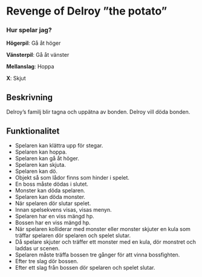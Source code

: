 # Revenge of Delroy ”the potato”

### Hur spelar jag?
**Högerpil**: Gå åt höger

**Vänsterpil**: Gå åt vänster

**Mellanslag**: Hoppa

**X**: Skjut

## Beskrivning
Delroy’s familj blir tagna och uppätna av bonden. Delroy vill döda bonden.

## Funktionalitet

- Spelaren kan klättra upp för stegar.
- Spelaren kan hoppa. 
- Spelaren kan gå åt höger. 
- Spelaren kan skjuta. 
- Spelaren kan dö.
- Objekt så som lådor finns som hinder i spelet. 
- En boss måste dödas i slutet. 
- Monster kan döda spelaren. 
- Spelaren kan döda monster. 
- När spelaren dör slutar spelet. 
- Innan spelsekvens visas, visas menyn. 
- Spelaren har en viss mängd hp. 
- Bossen har en viss mängd hp. 
- När spelaren kolliderar med monster eller monster skjuter en kula som träffar spelaren dör spelaren och spelet slutar. 
- Då spelare skjuter och träffer ett monster med en kula, dör monstret och laddas ur scenen. 
- Spelaren måste träffa bossen tre gånger för att vinna bossfighten. 
- Efter tre slag dör bossen. 
- Efter ett slag från bossen dör spelaren och spelet slutar.
